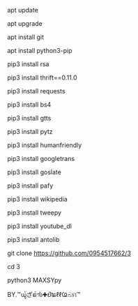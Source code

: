 apt update

apt upgrade

apt install git

apt install python3-pip

pip3 install rsa

pip3 install thrift==0.11.0

pip3 install requests

pip3 install bs4

pip3 install gtts

pip3 install pytz

pip3 install humanfriendly

pip3 install googletrans

pip3 install goslate

pip3 install pafy

pip3 install wikipedia

pip3 install tweepy

pip3 install youtube_dl

pip3 install antolib

git clone https://github.com/0954517662/3

cd 3

python3 MAXSYpy

BY.™ധู้ざຣ้ণს✚ປิʨℓℓҨබମ™
